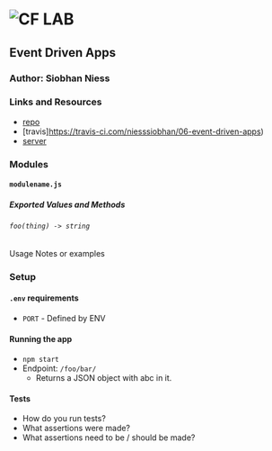 ![CF](http://i.imgur.com/7v5ASc8.png) LAB
=================================================

## Event Driven Apps

### Author: Siobhan Niess

### Links and Resources
* [repo](https://github.com/niesssiobhan/06-event-driven-apps)
* [travis]https://travis-ci.com/niesssiobhan/06-event-driven-apps)
* [server](https://git.heroku.com/niess-06-lab.git)

### Modules
#### `modulename.js`
##### Exported Values and Methods

###### `foo(thing) -> string`
Usage Notes or examples


### Setup
#### `.env` requirements
* `PORT` - Defined by ENV

#### Running the app
* `npm start`
* Endpoint: `/foo/bar/`
  * Returns a JSON object with abc in it.

#### Tests
* How do you run tests?
* What assertions were made?
* What assertions need to be / should be made?